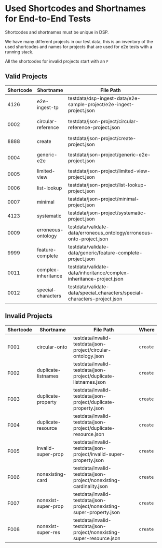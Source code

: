 # Used Shortcodes and Shortnames for End-to-End Tests

Shortcodes and shortnames must be unique in DSP.

We have many different projects in our test data,
this is an inventory of the used shortcodes and names for projects that are used for e2e tests with a running stack.

All the shortcodes for invalid projects start with an `F`

## Valid Projects

| Shortcode | Shortname           | File Path                                                                 | Where                         |
|-----------|---------------------|---------------------------------------------------------------------------|-------------------------------|
| 4126      | e2e-ingest-tp       | testdata/dsp-ingest-data/e2e-sample-project/e2e-ingest-project.json       | `ingest-xmlupload`            |
| 0002      | circular-reference  | testdata/json-project/circular-reference-project.json                     | required for an XML           |
| 8888      | create              | testdata/json-project/create-project.json                                 | `create`                      |
| 0004      | generic-e2e         | testdata/json-project/generic-e2e-project.json                            | `create`, `get`, `xmlupload`  |
| 0005      | limited-view        | testdata/json-project/limited-view-project.json                           | NEVER!                        |
| 0006      | list-lookup         | testdata/json-project/list-lookup-project.json                            | `xmllib` integration          |
| 0007      | minimal             | testdata/json-project/minimal-project.json                                | `create`                      |
| 4123      | systematic          | testdata/json-project/systematic-project.json                             | `create`, `xmlupload`         |
| 0009      | erroneous-ontology  | testdata/validate-data/erroneous_ontology/erroneous-onto-project.json     | `validate-data `              |
| 9999      | feature-complete    | testdata/validate-data/generic/feature-complete-project.json              | `validate-data `, `xmlupload` |
| 0011      | complex-inheritance | testdata/validate-data/inheritance/complex-inheritance-project.json       | `validate-data `              |
| 0012      | special-characters  | testdata/validate-data/special_characters/special-characters-project.json | `validate-data `              |

## Invalid Projects

| Shortcode | Shortname           | File Path                                                              | Where    |
|-----------|---------------------|------------------------------------------------------------------------|----------|
| F001      | circular-onto       | testdata/invalid-testdata/json-project/circular-ontology.json          | `create` |
| F002      | duplicate-listnames | testdata/invalid-testdata/json-project/duplicate-listnames.json        | `create` |
| F003      | duplicate-property  | testdata/invalid-testdata/json-project/duplicate-property.json         | `create` |
| F004      | duplicate-resource  | testdata/invalid-testdata/json-project/duplicate-resource.json         | `create` |
| F005      | invalid-super-prop  | testdata/invalid-testdata/json-project/invalid-super-property.json     | `create` |
| F006      | nonexisting-card    | testdata/invalid-testdata/json-project/nonexisting-cardinality.json    | `create` |
| F007      | nonexist-super-prop | testdata/invalid-testdata/json-project/nonexisting-super-property.json | `create` |
| F008      | nonexist-super-res  | testdata/invalid-testdata/json-project/nonexisting-super-resource.json | `create` |

